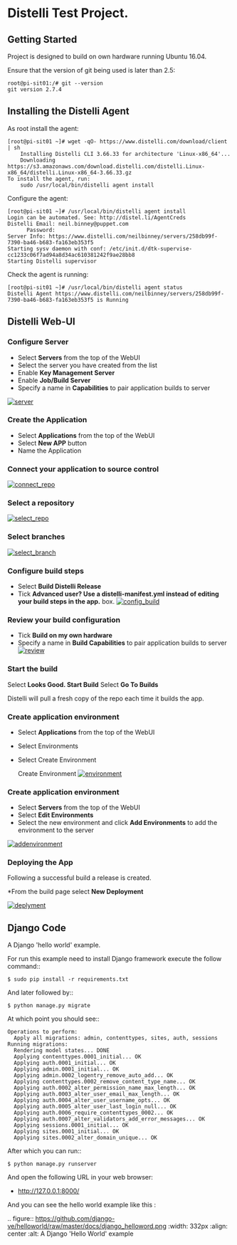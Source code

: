 # Distelli Test Project.

## Getting Started

Project is designed to build on own hardware running Ubuntu 16.04.  

Ensure that the version of git being used is later than 2.5:

```
root@pi-sit01:/# git --version
git version 2.7.4
```

## Installing the Distelli Agent

As root install the agent:

```
[root@pi-sit01 ~]# wget -qO- https://www.distelli.com/download/client | sh
    Installing Distelli CLI 3.66.33 for architecture 'Linux-x86_64'...
    Downloading https://s3.amazonaws.com/download.distelli.com/distelli.Linux-x86_64/distelli.Linux-x86_64-3.66.33.gz
To install the agent, run:
    sudo /usr/local/bin/distelli agent install
```

Configure the agent:

```
[root@pi-sit01 ~]# /usr/local/bin/distelli agent install
Login can be automated. See: http://distel.li/AgentCreds
Distelli Email: neil.binney@puppet.com
      Password:
Server Info: https://www.distelli.com/neilbinney/servers/258db99f-7390-ba46-b683-fa163eb353f5
Starting sysv daemon with conf:	/etc/init.d/dtk-supervise-cc1233c06f7ad94a8d34ac610381242f9ae28bb8
Starting Distelli supervisor
```

Check the agent is running:

```
[root@pi-sit01 ~]# /usr/local/bin/distelli agent status
Distelli Agent https://www.distelli.com/neilbinney/servers/258db99f-7390-ba46-b683-fa163eb353f5 is Running
```

## Distelli Web-UI

###  Configure Server

* Select **Servers** from the top of the WebUI
* Select the server you have created from the list
* Enable **Key Management Server**
* Enable **Job/Build Server**
* Specify a name in **Capabilities** to pair application builds to server 

[![server](https://github.com/neilbinney/helloworld/raw/screenshots/screenshots/server.png)](#features)



### Create the Application

* Select **Applications** from the top of the WebUI
* Select **New APP** button
* Name the Application

### Connect your application to source control

[![connect_repo](https://github.com/neilbinney/helloworld/raw/screenshots/screenshots/connect_repo.png)](#features)

### Select a repository

[![select_repo](https://github.com/neilbinney/helloworld/raw/screenshots/screenshots/select_repo.png)](#features)
### Select branches

[![select_branch](https://github.com/neilbinney/helloworld/raw/screenshots/screenshots/select_branch.png)](#features)
### Configure build steps
* Select **Build Distelli Release**
* Tick **Advanced user? Use a distelli-manifest.yml instead of editing your build steps in the app.** box.
[![config_build](https://github.com/neilbinney/helloworld/raw/screenshots/screenshots/config_build.png)](#features)
### Review your build configuration
* Tick **Build on my own hardware**
* Specify a name in **Build Capabilities** to pair application builds to server
[![review](https://github.com/neilbinney/helloworld/raw/screenshots/screenshots/review.png)](#features)
### Start the build
Select **Looks Good.  Start Build**
Select **Go To Builds**

Distelli will pull a fresh copy of the repo each time it builds the app.

### Create application environment

* Select **Applications** from the top of the WebUI
* Select Environments
* Select Create Environment

  Create Environment
[![environment](https://github.com/neilbinney/helloworld/raw/screenshots/screenshots/environment.png)](#features)
### Create application environment

* Select **Servers** from the top of the WebUI
* Select **Edit Environments**
* Select the new environment and click **Add Environments** to add the environment to the server

[![addenvironment](https://github.com/neilbinney/helloworld/raw/screenshots/screenshots/addenvironment.png)](#features)
###  Deploying the App
Following a successful build a release is created.

*From the build page select **New Deployment**


[![deplyment](https://github.com/neilbinney/helloworld/raw/screenshots/screenshots/deploy1.png)](#features)

## Django Code

A Django 'hello world' example.

For run this example need to install Django
framework execute the follow command::

    $ sudo pip install -r requirements.txt

And later followed by::

    $ python manage.py migrate

At which point you should see::

    Operations to perform:
      Apply all migrations: admin, contenttypes, sites, auth, sessions
    Running migrations:
      Rendering model states... DONE
      Applying contenttypes.0001_initial... OK
      Applying auth.0001_initial... OK
      Applying admin.0001_initial... OK
      Applying admin.0002_logentry_remove_auto_add... OK
      Applying contenttypes.0002_remove_content_type_name... OK
      Applying auth.0002_alter_permission_name_max_length... OK
      Applying auth.0003_alter_user_email_max_length... OK
      Applying auth.0004_alter_user_username_opts... OK
      Applying auth.0005_alter_user_last_login_null... OK
      Applying auth.0006_require_contenttypes_0002... OK
      Applying auth.0007_alter_validators_add_error_messages... OK
      Applying sessions.0001_initial... OK
      Applying sites.0001_initial... OK
      Applying sites.0002_alter_domain_unique... OK

After which you can run::

    $ python manage.py runserver

And open the following URL in your web browser:

 - http://127.0.0.1:8000/

And you can see the hello world example like this :

.. figure:: https://github.com/django-ve/helloworld/raw/master/docs/django_helloword.png
   :width: 332px
   :align: center
   :alt: A Django 'Hello World' example


